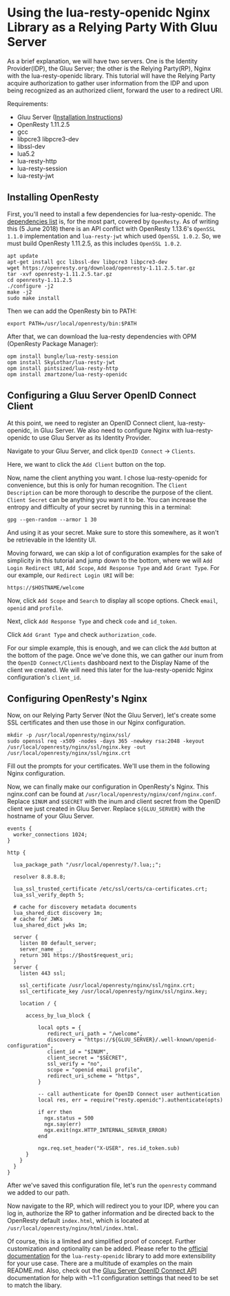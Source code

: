 # Using the lua-resty-openidc Nginx Library as a Relying Party With Gluu Server

As a brief explanation, we will have two servers. One is the Identity Provider(IDP), the Gluu Server; the other is the Relying Party(RP), Nginx with the lua-resty-openidc library. This tutorial will have the Relying Party acquire authorization to gather user information from the IDP and upon being recognized as an authorized client, forward the user to a redirect URI.

Requirements:
- Gluu Server ([Installation Instructions](https://gluu.org/docs/ce/3.1.3/installation-guide/install/#1-install-gluu-server-package))
- OpenResty 1.11.2.5
- gcc
- libpcre3 libpcre3-dev
- libssl-dev
- lua5.2
- lua-resty-http
- lua-resty-session
- lua-resty-jwt

## Installing OpenResty

First, you'll need to install a few dependencies for lua-resty-openidc. The [dependencies list](https://github.com/zmartzone/lua-resty-openidc#dependencies) is, for the most part, covered by `OpenResty`. As of writing this (5 June 2018) there is an API conflict with OpenResty 1.13.6's `OpenSSL 1.1.0` implementation  and `lua-resty-jwt` which used `OpenSSL 1.0.2`. So, we must build OpenResty 1.11.2.5, as this includes `OpenSSL 1.0.2`.

```
apt update
apt-get install gcc libssl-dev libpcre3 libpcre3-dev
wget https://openresty.org/download/openresty-1.11.2.5.tar.gz
tar -xvf openresty-1.11.2.5.tar.gz 
cd openresty-1.11.2.5
./configure -j2
make -j2
sudo make install
```

Then we can add the OpenResty bin to PATH:

```
export PATH=/usr/local/openresty/bin:$PATH
```

After that, we can download the lua-resty dependencies with OPM (OpenResty Package Manager):

```
opm install bungle/lua-resty-session 
opm install SkyLothar/lua-resty-jwt 
opm install pintsized/lua-resty-http 
opm install zmartzone/lua-resty-openidc
```

## Configuring a Gluu Server OpenID Connect Client

At this point, we need to register an OpenID Connect client, lua-resty-openidc, in Gluu Server. We also need to configure Nginx with lua-resty-openidc to use Gluu Server as its Identity Provider.

Navigate to your Gluu Server, and click `OpenID Connect` -> `Clients`.

Here, we want to click the `Add Client` button on the top.

Now, name the client anything you want. I chose lua-resty-openidc for convenience, but this is only for human recognition. The `Client Description` can be more thorough to describe the purpose of the client. `Client Secret` can be anything you want it to be. You can increase the entropy and difficulty of your secret by running this in a terminal:

```
gpg --gen-random --armor 1 30
```

And using it as your secret. Make sure to store this somewhere, as it won't be retrievable in the Identity UI.

Moving forward, we can skip a lot of configuration examples for the sake of simplicity in this tutorial and jump down to the bottom, where we will `Add Login Redirect URI`, `Add Scope`, `Add Response Type` and `Add Grant Type`. For our example, our `Redirect Login URI` will be:

```
https://$HOSTNAME/welcome
```

Now, click `Add Scope` and `Search` to display all scope options. Check `email`, `openid` and `profile`.

Next, click `Add Response Type` and check `code` and `id_token`.

Click `Add Grant Type` and check `authorization_code`.

For our simple example, this is enough, and we can click the `Add` button at the bottom of the page. Once we've done this, we can gather our inum from the `OpenID Connect/Clients` dashboard next to the Display Name of the client we created. We will need this later for the lua-resty-openidc Nginx configuration's `client_id`.

## Configuring OpenResty's Nginx

Now, on our Relying Party Server (Not the Gluu Server), let's create some SSL certificates and then use those in our Nginx configuration.

```
mkdir -p /usr/local/openresty/nginx/ssl/
sudo openssl req -x509 -nodes -days 365 -newkey rsa:2048 -keyout /usr/local/openresty/nginx/ssl/nginx.key -out /usr/local/openresty/nginx/ssl/nginx.crt
```

Fill out the prompts for your certificates. We'll use them in the following Nginx configuration.

Now, we can finally make our configuration in OpenResty's Nginx. This nginx.conf can be found at `/usr/local/openresty/nginx/conf/nginx.conf`. Replace `$INUM` and `$SECRET` with the inum and client secret from the OpenID client we just created in Gluu Server. Replace `${GLUU_SERVER}` with the hostname of your Gluu Server.

```
events {
  worker_connections 1024;
}

http {

  lua_package_path "/usr/local/openresty/?.lua;;";

  resolver 8.8.8.8;

  lua_ssl_trusted_certificate /etc/ssl/certs/ca-certificates.crt;
  lua_ssl_verify_depth 5;

  # cache for discovery metadata documents
  lua_shared_dict discovery 1m;
  # cache for JWKs
  lua_shared_dict jwks 1m;

  server {
	listen 80 default_server;
	server_name _;
	return 301 https://$host$request_uri;
  }
  server {
    listen 443 ssl;

    ssl_certificate /usr/local/openresty/nginx/ssl/nginx.crt;
    ssl_certificate_key /usr/local/openresty/nginx/ssl/nginx.key;

    location / {

      access_by_lua_block {

          local opts = {
             redirect_uri_path = "/welcome",
             discovery = "https://${GLUU_SERVER}/.well-known/openid-configuration",
             client_id = "$INUM",
             client_secret = "$SECRET",
             ssl_verify = "no",
             scope = "openid email profile",
             redirect_uri_scheme = "https",
          }

          -- call authenticate for OpenID Connect user authentication
          local res, err = require("resty.openidc").authenticate(opts)

          if err then
            ngx.status = 500
            ngx.say(err)
            ngx.exit(ngx.HTTP_INTERNAL_SERVER_ERROR)
          end

          ngx.req.set_header("X-USER", res.id_token.sub)
      }
    }
  }
}
```

After we've saved this configuration file, let's run the `openresty` command we added to our path.

Now navigate to the RP, which will redirect you to your IDP, where you can log in, authorize the RP to gather information and be directed back to the OpenResty default `index.html`, which is located at `/usr/local/openresty/nginx/html/index.html`.

Of course, this is a limited and simplified proof of concept. Further customization and optionality can be added. Please refer to the [official documentation](https://github.com/zmartzone/lua-resty-openidc) for the `lua-resty-openidc` library to add more extensibility for your use case. There are a multitude of examples on the main README.md. Also, check out the [Gluu Server OpenID Connect API](https://gluu.org/docs/ce/3.1.3/api-guide/openid-connect-api/) documentation for help with ~1:1 configuration settings that need to be set to match the libary.
